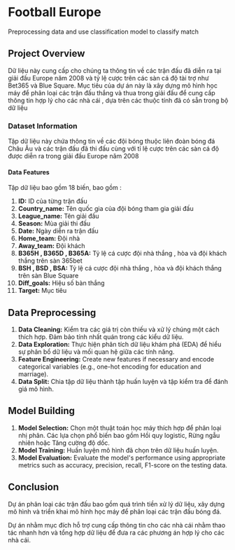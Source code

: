 # Football Europe 
 Preprocessing data and use classification model to classify match 

## Project Overview
Dữ liệu này cung cấp cho chúng ta thông tin về các trận đấu đã diễn ra tại giải đấu Europe năm 2008 và tỷ lệ cược trên các sàn cá độ tài trợ như Bet365 và Blue Square. Mục tiêu của dự án này là xây dựng mô hình học máy để phân loại các trận đấu thắng và thua trong giải đấu để cung cấp thông tin hợp lý cho các nhà cái , dựa trên các thuộc tính đã có sẵn trong bộ dữ liệu 

### Dataset Information
Tập dữ liệu này chứa thông tin về các đội bóng thuộc liên đoàn bóng đá Châu Âu và các trận đấu đã thi đấu cùng với tỉ lệ cược trên các sàn cá độ được diễn ra trong giải đấu Europe năm 2008

#### Data Features
Tập dữ liệu bao gồm 18 biến, bao gồm :

1. **ID:** ID của từng trận đấu
2. **Country_name:** Tên quốc gia của đội bóng tham gia giải đấu
3. **League_name:** Tên giải đấu 
4. **Season:** Mùa giải thi đấu
5. **Date:** Ngày diễn ra trận đấu
6. **Home_team:** Đội nhà
7. **Away_team:** Đội khách
8. **B365H , B365D , B365A:** Tỷ lệ cá cược đội nhà thắng , hòa và đội khách thắng trên sàn 365bet
9. **BSH , BSD , BSA:** Tỷ lệ cá cược đội nhà thắng , hòa và đội khách thắng trên sàn Blue Square
10. **Diff_goals:** Hiệu số bàn thắng
11. **Target:** Mục tiêu

## Data Preprocessing
1. **Data Cleaning:** Kiểm tra các giá trị còn thiếu và xử lý chúng một cách thích hợp. Đảm bảo tính nhất quán trong các kiểu dữ liệu.
2. **Data Exploration:** Thực hiện phân tích dữ liệu khám phá (EDA) để hiểu sự phân bổ dữ liệu và mối quan hệ giữa các tính năng.
3. **Feature Engineering:** Create new features if necessary and encode categorical variables  (e.g., one-hot encoding for education and marriage).
4. **Data Split:** Chia tập dữ liệu thành tập huấn luyện và tập kiểm tra để đánh giá mô hình.

## Model Building
1. **Model Selection:** Chọn một thuật toán học máy thích hợp để phân loại nhị phân. Các lựa chọn phổ biến bao gồm Hồi quy logistic, Rừng ngẫu nhiên hoặc Tăng cường độ dốc.
2. **Model Training:** Huấn luyện mô hình đã chọn trên dữ liệu huấn luyện.
3. **Model Evaluation:** Evaluate the model's performance using appropriate metrics such as accuracy, precision, recall, F1-score on the testing data.

## Conclusion
Dự án phân loại các trận đấu bao gồm quá trình tiền xử lý dữ liệu, xây dựng mô hình và triển khai mô hình học máy để phân loại các trận đấu bóng đá.

Dự án nhằm mục đích hỗ trợ cung cấp thông tin cho các nhà cái nhằm thao tác nhanh hơn và tổng hợp dữ liệu để đưa ra các phương án hợp lý cho các nhà cái.